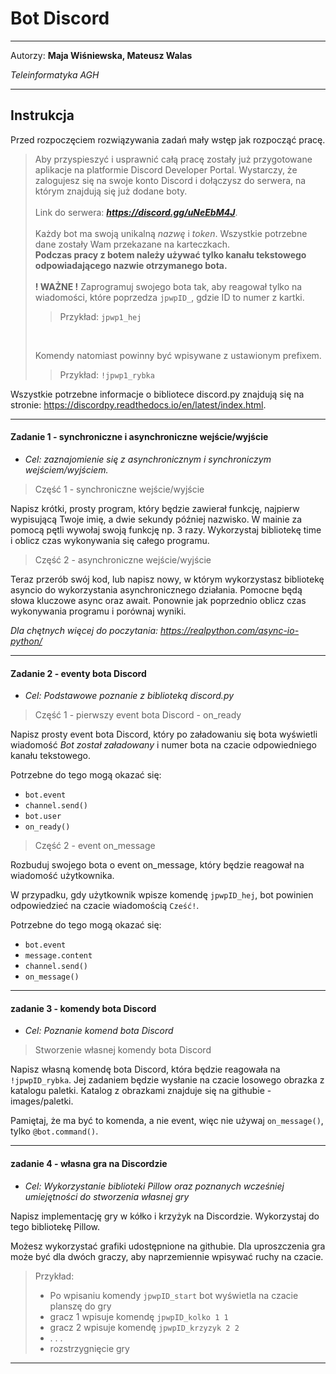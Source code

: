<h1>Bot Discord</h1>

***

Autorzy: **Maja Wiśniewska, Mateusz Walas**

*Teleinformatyka AGH*

***
<h2>Instrukcja</h2>
Przed rozpoczęciem rozwiązywania zadań mały wstęp jak rozpocząć pracę.

> Aby przyspieszyć i usprawnić całą pracę zostały już przygotowane aplikacje na platformie Discord Developer Portal.
> Wystarczy, że zalogujesz się na swoje konto Discord i dołączysz do serwera, na którym znajdują się już dodane boty.
><br><br>Link do serwera: ***https://discord.gg/uNeEbM4J***.
><br><br>Każdy bot ma swoją unikalną *nazwę* i *token*. Wszystkie potrzebne dane zostały Wam przekazane na karteczkach.
> <br>**Podczas pracy z botem należy używać tylko kanału tekstowego odpowiadającego nazwie otrzymanego bota.**
> <br><br>**! WAŻNE !**
> Zaprogramuj swojego bota tak, aby reagował tylko na wiadomości, które poprzedza `jpwpID_`, gdzie ID to numer z kartki.
>>Przykład: `jpwp1_hej`
> <br>
> 
> Komendy natomiast powinny być wpisywane z ustawionym prefixem.
>> Przykład: `!jpwp1_rybka`

Wszystkie potrzebne informacje o bibliotece discord.py znajdują się na stronie: https://discordpy.readthedocs.io/en/latest/index.html.

***

#### Zadanie 1 - synchroniczne i asynchroniczne wejście/wyjście
- *Cel: zaznajomienie się z asynchronicznym i synchroniczym wejściem/wyjściem.*


>Część 1 - synchroniczne wejście/wyjście
<p>
Napisz krótki, prosty program, który będzie zawierał funkcję, najpierw wypisującą Twoje imię, a dwie sekundy później nazwisko. 
W mainie za pomocą pętli wywołaj swoją funkcję np. 3 razy. 
Wykorzystaj bibliotekę time i oblicz czas wykonywania się całego programu.
</p>

>Część 2 - asynchroniczne wejście/wyjście
<p>
Teraz przerób swój kod, lub napisz nowy, w którym wykorzystasz bibliotekę asyncio do wykorzystania asynchronicznego działania. Pomocne będą słowa kluczowe async oraz await.
Ponownie jak poprzednio oblicz czas wykonywania programu i porównaj wyniki.
</p>

*Dla chętnych więcej do poczytania: https://realpython.com/async-io-python/*

***

#### Zadanie 2 - eventy bota Discord
- *Cel: Podstawowe poznanie z biblioteką discord.py*

> Część 1 - pierwszy event bota Discord - on_ready

Napisz prosty event bota Discord, który po załadowaniu się bota wyświetli wiadomość *Bot został załadowany* i numer bota na czacie odpowiedniego kanału tekstowego.

Potrzebne do tego mogą okazać się:
- `bot.event`
- `channel.send()`
- `bot.user`
- `on_ready()`

> Część 2 - event on_message

Rozbuduj swojego bota o event on_message, który będzie reagował na wiadomość użytkownika.

W przypadku, gdy użytkownik wpisze komendę `jpwpID_hej`, bot powinien odpowiedzieć na czacie wiadomością `Cześć!`.

Potrzebne do tego mogą okazać się:
- `bot.event`
- `message.content`
- `channel.send()`
- `on_message()`

***

#### zadanie 3 - komendy bota Discord
- *Cel: Poznanie komend bota Discord*

> Stworzenie własnej komendy bota Discord
 
Napisz własną komendę bota Discord, która będzie reagowała na `!jpwpID_rybka`.
Jej zadaniem będzie wysłanie na czacie losowego obrazka z katalogu paletki.
Katalog z obrazkami znajduje się na githubie - images/paletki.

Pamiętaj, że ma być to komenda, a nie event, więc nie używaj `on_message()`, tylko `@bot.command()`.


***

#### zadanie 4 - własna gra na Discordzie
- *Cel: Wykorzystanie biblioteki Pillow oraz poznanych wcześniej umiejętności do stworzenia własnej gry*

Napisz implementację gry w kółko i krzyżyk na Discordzie. Wykorzystaj do tego bibliotekę Pillow.

Możesz wykorzystać grafiki udostępnione na githubie.
Dla uproszczenia gra może być dla dwóch graczy, aby naprzemiennie wpisywać ruchy na czacie.

> Przykład: <br>
> - Po wpisaniu komendy `jpwpID_start` bot wyświetla na czacie planszę do gry
> - gracz 1 wpisuje komendę `jpwpID_kolko 1 1`
> - gracz 2 wpisuje komendę `jpwpID_krzyzyk 2 2`
> - . . .
> - rozstrzygnięcie gry

***

[//]: # (#### zadanie 5 - wykorzystanie poznanej wiedzy)

[//]: # (- *Cel: Wykorzystanie całej do tej pory zdobytej wiedzy do stworzenia własnej gry*)

[//]: # ()
[//]: # (Napisz własną grę w pythonie, która będzie grą na platfomie Discord, wykorzystując do tej pory zdobyte umiejętności.)

[//]: # (> Może być to np. gra w papier, kamień i nożyce. <br>)

[//]: # (> Działanie gry: <br>)

[//]: # (> - użytkownik wpisuje komendę do bota, np. !pkn start<br>)

[//]: # (> - użytkownik wpisuje swój wybór, np. !pkn kamień <br>)

[//]: # (> - bot losuje jedną z trzech opcji &#40;papier, kamień, nożyce&#41; <br>)

[//]: # (> - bot porównuje wybór użytkownika z losową opcją i wyświetla wynik <br>)

[//]: # ()
[//]: # (*Masz pomysł na swoją grę? Zaskocz nas! :&#41;*)